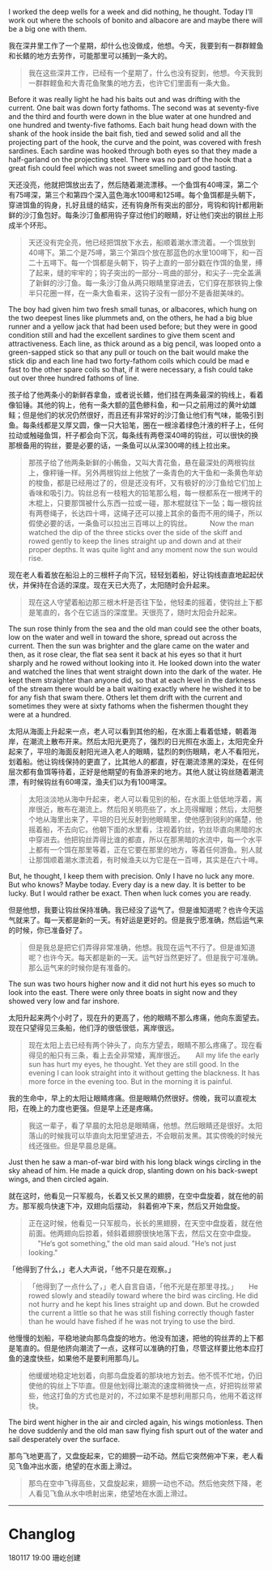 I worked the deep wells for a week and did nothing, he thought. Today I‘ll work out where the schools of bonito and albacore are and maybe there will be a big one with them.

我在深井里工作了一个星期，却什么也没做成，他想。今天，我要到有一群群鲣鱼和长鳍的地方去劳作，可能那里可以捕到一条大的。

> 我在这些深井工作，已经有一个星期了，什么也没有捉到，他想。今天我到一群群鲣鱼和大青花鱼聚集的地方去，也许它们里面有一条大鱼。

Before it was really light he had his baits out and was drifting with the current. One bait was down forty fathoms. The second was at seventy-five and the third and fourth were down in the blue water at one hundred and one hundred and twenty-five fathoms. Each bait hung head down with the shank of the hook inside the bait fish, tied and sewed solid and all the projecting part of the hook, the curve and the point, was covered with fresh sardines. Each sardine was hooked through both eyes so that they made a half-garland on the projecting steel. There was no part of the hook that a great fish could feel which was not sweet smelling and good tasting.

天还没亮，他就把饵放出去了，然后随着潮流漂移。一个鱼饵有40噚深，第二个有75噚深，第三个和第四个深入蓝色海水100噚和125噚。每个鱼饵都是头朝下，穿进饵鱼的钩身，扎好且缝的结实，还有钩身所有突出的部分，弯钩和钩针都用新鲜的沙汀鱼包好。每条沙汀鱼都用钩子穿过他们的眼睛，好让他们突出的钢丝上形成半个环形。

>  天还没有完全亮，他已经把饵放下水去，船顺着潮水漂流着。一个饵放到40噚下。第二个是75噚，第三个第四个放在那蓝色的水里100噚下，和一百二十五噚下。每一个饵都是头朝下，钩子上直的一部分戳在作饵的鱼里，缚了起来，缝的牢牢的；钩子突出的一部分--弯曲的部分，和尖子--完全盖满了新鲜的沙汀鱼。每一条沙汀鱼从两只眼睛里穿进去，它们穿在那铁钩上像半只花圈一样，在一条大鱼看来，这钩子没有一部分不是香甜美味的。

The boy had given him two fresh small tunas, or albacores, which hung on the two deepest lines like plummets and, on the others, he had a big blue runner and a yellow jack that had been used before; but they were in good condition still and had the excellent sardines to give them scent and attractiveness. Each line, as thick around as a big pencil, was looped onto a green-sapped stick so that any pull or touch on the bait would make the stick dip and each line had two forty-fathom coils which could be mad e fast to the other spare coils so that, if it were necessary, a fish could take out over three hundred fathoms of line.

孩子给了他两条小的新鲜吞拿鱼，或者说长鳍，他们挂在两条最深的钩线上，看着像铅锤。其他的钩上，他有一条大额的蓝色鲹科鱼，和一只之前用过的黄叶幼雄鲑；但是他们的状况仍然很好，而且还有非常好的沙汀鱼让他们有气味，能吸引到鱼。每条线都是又厚又圆，像一只大铅笔，圈在一根涂着绿色汁液的杆子上，任何拉动或触碰鱼饵，杆子都会向下沉，每条线有两卷深40噚的钩丝，可以很快的换那根备用的钩丝，要是必要的话，一条鱼可以从深300噚的线上拉出来。

>  那孩子给了他两条新鲜的小鲔鱼，又叫大青花鱼，悬在最深处的两根钩丝上，像秤锤一样。另外两根钩丝上他放了一条青色的大干鱼和一条黄色年幼的梭鱼，都是已经用过了的，但是还没有坏，又有极好的沙汀鱼给它们加上香味和吸引力。钩丝总有一枝粗大的铅笔那么粗，每一根都系在一根烤干的木棍上，只要那饵被什么东西一拉或一碰，那木棍就往下一坠；每一根钩丝有两卷绳子，长达四十噚，这绳子还可以接上其余的备而不用的绳子，所以假使必要的话，一条鱼可以拉出三百噚以上的钩丝。
　　
Now the man watched the dip of the three sticks over the side of the skiff and rowed gently to keep the lines straight up and down and at their proper depths. It was quite light and any moment now the sun would rise.

现在老人看着放在船沿上的三根杆子向下沉，轻轻划着船，好让钩线直直地起起伏伏，并保持在合适的深度。现在天已大亮了，太阳随时会升起来。

> 现在这人守望着船边那三根木杆是否往下坠，他轻柔的摇着，使钩丝上下都是笔直的，各个在它适当的深度里。天很亮了，随时太阳会升起来。

The sun rose thinly from the sea and the old man could see the other boats, low on the water and well in toward the shore, spread out across the current. Then the sun was brighter and the glare came on the water and then, as it rose clear, the flat sea sent it back at his eyes so that it hurt sharply and he rowed without looking into it. He looked down into the water and watched the lines that went straight down into the dark of the water. He kept them straighter than anyone did, so that at each level in the darkness of the stream there would be a bait waiting exactly where he wished it to be for any fish that swam there. Others let them drift with the current and sometimes they were at sixty fathoms when the fishermen thought they were at a hundred.

太阳从海面上升起来一点，老人可以看到其他的船，在水面上看着低矮，朝着海岸，在潮流上散布开来。然后太阳光更亮了，强烈的日光照在水面上，太阳完全升起来了，平坦的海面反射阳光进入老人的眼睛，猛烈的刺伤眼睛，老人不看阳光，划着船。他让钩线保持的更直了，比其他人的都直，好在潮流漆黑的深处，在任何层次都有鱼饵等待着，正好是他期望的有鱼游来的地方。其他人就让钩丝随着潮流漂，有时候钩丝有60噚深，渔夫们以为有100噚深。


> 太阳淡淡地从海中升起来，老人可以看见别的船，在水面上低低地浮着，离岸很近，散布在潮流上。然后阳关明亮些了，水上亮得耀眼；然后，太阳整个地从海里出来了，平坦的日光反射到他眼睛里，使他感到锐利的痛楚，他摇着船，不去向它。他朝下面的水里看，注视着钓丝，钓丝毕直向黑暗的水中穿进去。他把钩丝弄得比谁的都直，所以在那黑暗的水流中，每一个水平上都有一个饵在那里等着，正在它要在那里的地方，等着任何游鱼。别人就让那饵顺着潮水漂流着，有时候渔夫以为它是在一百噚，其实是在六十噚。

But, he thought, I keep them with precision. Only I have no luck any more. But who knows? Maybe today. Every day is a new day. It is better to be lucky. But I would rather be exact. Then when luck comes you are ready.

但是他想，我要让钩丝保持准确。我已经没了运气了。但是谁知道呢？也许今天运气就来了。每一天都是新的一天。有好运是更好的。但是我宁愿准确，然后运气来的时候，你已准备好了。

> 但是我总是把它们弄得非常准确，他想。我现在运气不行了。但是谁知道呢？也许今天。每天都是新的一天。运气好当然更好了。但是我宁可准确。那么运气来的时候你是有准备的。

The sun was two hours higher now and it did not hurt his eyes so much to look into the east. There were only three boats in sight now and they showed very low and far inshore.

太阳升起来两个小时了，现在升的更高了，他的眼睛不那么疼痛，他向东面望去。现在只望得见三条船，他们浮的很低很低，离岸很远。

> 现在太阳上去已经有两个钟头了，向东方望去，眼睛不那么疼痛了。现在看得见的船只有三条，看上去全非常矮，离岸很近。
　
All my life the early sun has hurt my eyes, he thought. Yet they are still good. In the evening I can look straight into it without getting the blackness. It has more force in the evening too. But in the morning it is painful.

我的生命中，早上的太阳让眼睛疼痛。但是眼睛仍然很好。傍晚，我可以直视太阳，在晚上的力度也更强。但是早上还是疼痛。

> 我这一辈子，看了早晨的太阳总是眼睛痛，他想。然后眼睛还是很好。太阳落山的时候我可以毕直向太阳里望进去，不会眼前发黑。其实傍晚的时候光线还强些。但是早晨总是痛。

Just then he saw a man-of-war bird with his long black wings circling in the sky ahead of him. He made a quick drop, slanting down on his back-swept wings, and then circled again.

就在这时，他看见一只军舰鸟，长着又长又黑的翅膀，在空中盘旋着，就在他的前方。那军舰鸟快速下冲，双翅向后摆动， 斜着俯冲下来，然后又开始盘旋。

> 正在这时候，他看见一只军舰鸟，长长的黑翅膀，在天空中盘旋着，就在他前面。他两翅向后掠着，倾斜着翅膀很快地落下去，然后又在空中盘旋。
　
"He‘s got something," the old man said aloud. "He‘s not just looking."

「他得到了什么，」老人大声说，「他不只是在观察。」

> 「他得到了一点什么了，」老人自言自语，「他不光是在那里寻找。」
　
He rowed slowly and steadily toward where the bird was circling. He did not hurry and he kept his lines straight up and down. But he crowded the current a little so that he was still fishing correctly though faster than he would have fished if he was not trying to use the bird.

他慢慢的划船，平稳地驶向那鸟盘旋的地方。他没有加速，把他的钩丝弄的上下都是笔直的。但是他挤向潮流了一点，这样可以准确的打鱼，尽管这样要比他本应打鱼的速度快些，如果他不是要利用那鸟儿。

> 他缓缓地稳定地划着，向那鸟盘旋着的那块地方划去。他不慌不忙地，仍旧使他的钩丝上下毕直。但是他划得比潮流的速度稍微快一点，好把钩丝带紧些，他这打鱼的方式也是对的，不过如果不是想利用那只鸟，他用不着这样快。

The bird went higher in the air and circled again, his wings motionless. Then he dove suddenly and the old man saw flying fish spurt out of the water and sail desperately over the surface.


那鸟飞地更高了，又盘旋起来，它的翅膀一动不动。然后它突然俯冲下来，老人看见飞鱼冲出水面，绝望的在水面上滑过。

> 那鸟在空中飞得高些，又盘旋起来，翅膀一动也不动。然后他突然下降，老人看见飞鱼从水中喷射出来，绝望地在水面上滑过。

--- 

# Changlog 

180117    19:00  珊屹创建

